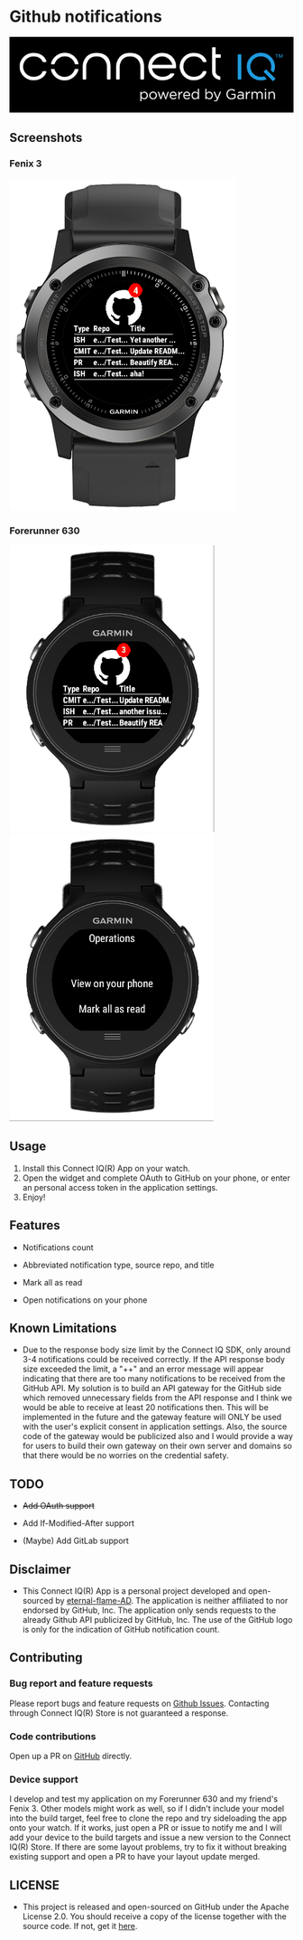 # Github notifications

[![Connect IQ(R)](https://github.com/eternal-flame-AD/git-notifications-ciq/blob/master/docs/img/connect-iq-logo-white.png?raw=true)](https://apps.garmin.com/en-US/apps/7debce23-b6ec-48f5-b902-9cfdeaaab5d2)

## Screenshots

### Fenix 3
![Screenshot](https://github.com/eternal-flame-AD/git-notifications-ciq/blob/master/docs/img/git-notification-fenix3.png?raw=true)
### Forerunner 630
![Screenshot](https://github.com/eternal-flame-AD/git-notifications-ciq/blob/master/docs/img/git-notification-fr630.png?raw=true)
![Screenshot](https://github.com/eternal-flame-AD/git-notifications-ciq/blob/master/docs/img/git-notification-menu.png?raw=true)

## Usage


1. Install this Connect IQ(R) App on your watch.
1. Open the widget and complete OAuth to GitHub on your phone, or enter an personal access token in the application settings.
1. Enjoy!

## Features

- Notifications count

- Abbreviated notification type, source repo, and title

- Mark all as read

- Open notifications on your phone

## Known Limitations

- Due to the response body size limit by the Connect IQ SDK, only around 3-4 notifications could be received correctly. If the API response body size exceeded the limit, a "++" and an error message will appear indicating that there are too many notifications to be received from the GitHub API. My solution is to build an API gateway for the GitHub side which removed unnecessary fields from the API response and I think we would be able to receive at least 20 notifications then. This will be implemented in the future and the gateway feature will ONLY be used with the user's explicit consent in application settings. Also, the source code of the gateway would be publicized also and I would provide a way for users to build their own gateway on their own server and domains so that there would be no worries on the credential safety.

## TODO

- <s>Add OAuth support</s>

- Add If-Modified-After support

- (Maybe) Add GitLab support

## Disclaimer

- This Connect IQ(R) App is a personal project developed and open-sourced by [eternal-flame-AD](https://github.com/eternal-flame-AD). The application is neither affiliated to nor endorsed by GitHub, Inc. The application only sends requests to the already Github API publicized by GitHub, Inc. The use of the GitHub logo is only for the indication of GitHub notification count.

## Contributing

### Bug report and feature requests

Please report bugs and feature requests on [Github Issues](https://github.com/eternal-flame-AD/git-notifications-ciq/issues). Contacting through Connect IQ(R) Store is not guaranteed a response.

### Code contributions

Open up a PR on [GitHub](https://github.com/eternal-flame-AD/git-notifications-ciq/pulls) directly.

### Device support

I develop and test my application on my Forerunner 630 and my friend's Fenix 3. Other models might work as well, so if I didn't include your model into the build target, feel free to clone the repo and try sideloading the app onto your watch. If it works, just open a PR or issue to notify me and I will add your device to the build targets and issue a new version to the Connect IQ(R) Store. If there are some layout problems, try to fix it without breaking existing support and open a PR to have your layout update merged.

## LICENSE 

- This project is released and open-sourced on GitHub under the Apache License 2.0. You should receive a copy of the license together with the source code. If not, get it [here](https://github.com/eternal-flame-AD/git-notifications-ciq/blob/master/LICENSE).
